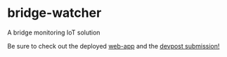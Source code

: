 # bridge-watcher
A bridge monitoring IoT solution

Be sure to check out the deployed [web-app](http://bridgewatcher.works/)
and the [devpost submission!](https://devpost.com/software/bridge-watcher) 
